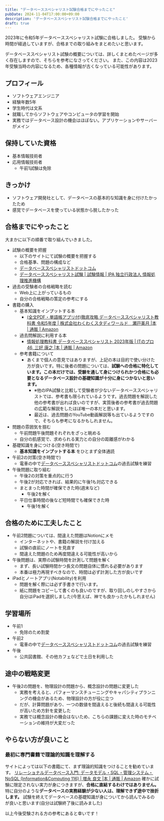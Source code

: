 ```yaml
---
title: "データベーススペシャリスト試験合格までにやったこと"
pubDate: 2024-11-04T17:00:00+09:00
description: 'データベーススペシャリスト試験合格までにやったこと'
draft: true
---
```





2023年に令和5年データベーススペシャリスト試験に合格しました。
受験から時間が経過していますが、合格までの取り組みをまとめたいと思います。

データベーススペシャリスト試験の概要については、詳しくまとめたページが多く存在しますので、そちらを参考になさってください。
また、この内容は2023年受験当時の内容になるため、各種情報が古くなっている可能性があります。

## プロフィール
- ソフトウェアエンジニア
- 経験年数5年
- 学生時代は文系
- 就職してからソフトウェアやコンピュータの学習を開始
- 実務ではデータベース設計の機会はほぼない。アプリケーションやサーバーがメイン

## 保持していた資格
- 基本情報技術者
- 応用情報技術者
    - 午前1試験は免除

## きっかけ
- ソフトウェア開発社として、データベースの基本的な知識を身に付けたかったため
- 感覚でデータベースを使っている状態から脱したかった

## 合格までにやったこと

大まかに以下の順番で取り組んでいきました。

- 試験の概要を把握
    - 以下のサイトにて試験の概要を把握する
    - 合格基準、問題の構成など
    - [データベーススペシャリストドットコム](https://www.db-siken.com/dbkeisiki.html)
    - [データベーススペシャリスト試験 | 試験情報 | IPA 独立行政法人 情報処理推進機構](https://www.ipa.go.jp/shiken/kubun/db.html)
- 過去の受験者の合格戦略を読む
    - Web上に上がっているもの
    - 自分の合格戦略の策定の参考にする
- 書籍の購入
    - 基本知識をインプットする本
        - [(全文PDF・単語帳アプリ付)徹底攻略 データベーススペシャリスト教科書 令和5年度 | 株式会社わくわくスタディワールド　瀬戸美月 |本 | 通販 | Amazon](https://www.amazon.co.jp/%E5%85%A8%E6%96%87PDF%E3%83%BB%E5%8D%98%E8%AA%9E%E5%B8%B3%E3%82%A2%E3%83%97%E3%83%AA%E4%BB%98-%E5%BE%B9%E5%BA%95%E6%94%BB%E7%95%A5-%E3%83%87%E3%83%BC%E3%82%BF%E3%83%99%E3%83%BC%E3%82%B9%E3%82%B9%E3%83%9A%E3%82%B7%E3%83%A3%E3%83%AA%E3%82%B9%E3%83%88%E6%95%99%E7%A7%91%E6%9B%B8-%E4%BB%A4%E5%92%8C5%E5%B9%B4%E5%BA%A6/dp/4295016225/ref=sr_1_4?__mk_ja_JP=%E3%82%AB%E3%82%BF%E3%82%AB%E3%83%8A&crid=2FB8IQRLRJ1XD&dib=eyJ2IjoiMSJ9.-KxfAOuliVjl-toy-LSlreVGq_Ue4L_7H5fDFePvBI8zPqB22yLfS-dPkr6V2Bk7D20DIpSkgBrOZpWocFhpKpMxTiWuhT2_tYIyyfcXjfug8f_9QvLS_Z4ZRuEXHc03YRcubbnBILls3o6zqRqXmJLCxDqwGyNl9tXGidJDwkf-EHIzFiXC5bxPIu_RCIcuvpas_DrTXn2u88TsFQS_aG5QEQBmNpQTqFwhL2M_TueLbatTobBmjpA3xrrQejv0ZL1tr1v-NKsfLFqI7Rcp6Cm1oGevhLS3iEQ6z9fCJBY.zRJB1fg46W7YSJf41Oo2JB9tURMk9qB5RWRCIVyiJIQ&dib_tag=se&keywords=%E5%BE%B9%E5%BA%95%E6%94%BB%E7%95%A5+%E3%83%87%E3%83%BC%E3%82%BF%E3%83%99%E3%83%BC%E3%82%B9%E3%82%B9%E3%83%9A%E3%82%B7%E3%83%A3%E3%83%AA%E3%82%B9%E3%83%88%E6%95%99%E7%A7%91%E6%9B%B8&qid=1730706731&sprefix=%E3%83%87%E3%83%BC%E3%82%BF%E3%83%99%E3%83%BC%E3%82%B9%E3%82%B9%E3%83%9A%E3%82%B7%E3%83%A3%E3%83%AA%E3%82%B9%E3%83%88%2Caps%2C393&sr=8-4)
    - 過去問解説に利用する本
        - [情報処理教科書 データベーススペシャリスト 2023年版 | ITのプロ46, 三好 康之 |本 | 通販 | Amazon](https://www.amazon.co.jp/%E6%83%85%E5%A0%B1%E5%87%A6%E7%90%86%E6%95%99%E7%A7%91%E6%9B%B8-%E3%83%87%E3%83%BC%E3%82%BF%E3%83%99%E3%83%BC%E3%82%B9%E3%82%B9%E3%83%9A%E3%82%B7%E3%83%A3%E3%83%AA%E3%82%B9%E3%83%88-2023%E5%B9%B4%E7%89%88-IT%E3%81%AE%E3%83%97%E3%83%AD46/dp/4798179914/ref=sr_1_5?crid=1HX7VA6NTSIT8&dib=eyJ2IjoiMSJ9.KiKJuDax9nIIxATGPf9xKKxYT42aPWt7HTfLAN-IOSZGLC5ljdlbObdNmQp2x3A8NviARyt8Z1aUMBPMKbcKMlDoaaCIis3MCLbe9k5OpB1MbtCHxbZjLhDdINN3iUIGHQpTSmh5xM0-KAJYKYFirGuUtBeX3e-kD-0xB2WykBhlshYfDHBc0bINHQIshHFoQUjkdUU9fl8JZa_ACGU2V2PTsMR0gNfl3UBX3XHIdCgjn1J5fXGRbPao2DOSwBIkJuM1ja6kDMHSMl6qfLDpbYJB5Ust63ipbABJAqqAeZs.qK-WKdF__0UN1JEymZV5Wk6wGZGBzaCZkUiyhO_9_l8&dib_tag=se&keywords=%E3%83%87%E3%83%BC%E3%82%BF%E3%83%99%E3%83%BC%E3%82%B9%E3%82%B9%E3%83%9A%E3%82%B7%E3%83%A3%E3%83%AA%E3%82%B9%E3%83%88&qid=1730706318&sprefix=%E3%83%87%E3%83%BC%E3%82%BF%E3%83%99%E3%83%BC%E3%82%B9%E3%82%B9%E3%83%9A%2Caps%2C295&sr=8-5#customerReviews)
    - 参考書籍について
        - あくまで個人の意見ではありますが、上記の本は目的で使い分けた方が良いです。特に後者の問題については、**試験への合格に特化しています。この本だけでは、受験を通して身につけられかつ合格にも必要となるデータベース設計の基礎知識が十分に身につかないと思います。**
            - ※他のIPA試験と比較して受験者が少ないデータベーススペシャリストでは、参考書も限られているようです。過去問題を解説した他の参考書が出れば良いのですが、実質後者の参考書が過去問題の広範な解説をしたほぼ唯一の本だと思います。
            - 最近は、過去問題のYouTube動画解説等も出ているようですので、そちらも参考になるかもしれません。
- 問題の雰囲気を掴む
    - 午前問題午後問題それぞれをざっと眺める
    - 自分の肌感覚で、求められる実力との自分の距離感がわかる
- 基礎知識を身につける(空き時間で)
    - **基本知識をインプットする本** をひとまず全体通読
- 午前2の対策(空き時間で)
    - 電車の中で[データベーススペシャリストドットコム](https://www.db-siken.com)の過去試験を練習
- 午後問題に取り組む
    - 午後2の対策を重点的に行う
    - 午後2が対応できれば、結果的に午後1も対応できる
    - まとまった時間が確保できた時(週末など)
        - 午後2を解く
    - 平日仕事時間の後など短時間でも確保できた時
        - 午後1を解く

## 合格のために工夫したこと
- 午前2問題については、間違えた問題はNotionにメモ
    - インターネットや、書籍の解説を付け加える
    - 試験の直前にノートを見直す
    - 間違えた問題のため再度間違える可能性が高いから
- 午後問題は、実際の試験時間を計測して問題を解く
    - まず、長い試験時間かつ長文の問題自体に慣れる必要があります
    - 本番は極力再現すべきなので、時間は必ず計測した方が良いです
- iPadとノートアプリ(Notability)を利用
    - 問題を解く際には必ず手書きで行います。
    - 紙に問題をコピーして書くのも良いのですが、取り回しのしやすさから自分はiPadを選択しました(今思えば、神でも良かったかもしれません)

## 学習場所
- 午前1
    - 免除のため割愛
- 午前2
    - 電車の中で[データベーススペシャリストドットコム](https://www.db-siken.com)の過去試験を練習
- 午後
    - 公共図書館、その他カフェなどで土日を利用した

## 途中の戦略変更
- 午後2の問題を、物理設計の問題から、概念設計の問題に変更した
    - 実務を考えると、パフォーマンスチューニングやキャパシティプランニングの機会があるため、物理設計の方が役に立つ
    - だが、計算問題があり、一つの数値を間違えると後続も間違える可能性が高いため方針を変更した
    - 実務では概念設計の機会はないため、こちらの課題に変えた時のモチベーションの維持が大変だった


## やらない方が良いこと
### 最初に専門書籍で理論的知識を理解する

サイトによっては以下の書籍にて、まず理論的知識をつけることを勧めています。
[リレーショナルデータベース入門: データモデル・SQL・管理システム・NoSQL (Information&Computing 116) | 増永 良文 |本 | 通販 | Amazon](https://www.amazon.co.jp/%E3%83%AA%E3%83%AC%E3%83%BC%E3%82%B7%E3%83%A7%E3%83%8A%E3%83%AB%E3%83%87%E3%83%BC%E3%82%BF%E3%83%99%E3%83%BC%E3%82%B9%E5%85%A5%E9%96%80%E2%80%95%E3%83%87%E3%83%BC%E3%82%BF%E3%83%A2%E3%83%87%E3%83%AB%E3%83%BBSQL%E3%83%BB%E7%AE%A1%E7%90%86%E3%82%B7%E3%82%B9%E3%83%86%E3%83%A0%E3%83%BBNoSQL-Information-Computing-%E5%A2%97%E6%B0%B8-%E8%89%AF%E6%96%87/dp/4781913903/ref=pd_sim_d_sccl_4_5/357-7996852-0813937?pd_rd_w=5O2k1&content-id=amzn1.sym.d686209d-8edb-4501-90de-4e255f5b32cf&pf_rd_p=d686209d-8edb-4501-90de-4e255f5b32cf&pf_rd_r=K57K3489WBWQZSHXE26N&pd_rd_wg=GdoGe&pd_rd_r=a85487b6-85a4-4cfa-93d3-56134f3e6673&pd_rd_i=4781913903&psc=1)
確かに試験に限定されない実力が身につきますが、**合格に直結するわけではありません。** 特に自分のような**データベースの実務経験が少ない人は、理解できず途中で挫折します。**
試験を終えてデータベースの基礎知識が身についてから読んでみるのが良いと思います(自分は試験終了後に読みました)




以上今後受験される方の参考にあると幸いです！
